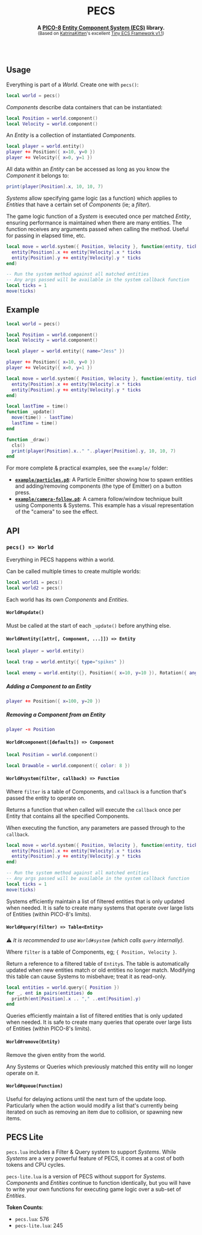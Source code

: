 <div align="center">
  <br>
  <h1>PECS</h1>
  <p>
    <b>A <a href="https://www.lexaloffle.com/pico-8.php">PICO-8</a> <a href="https://en.wikipedia.org/wiki/Entity_component_system">Entity Component System (ECS)</a> library.</b><br />
  <sup>(Based on <a href="https://www.lexaloffle.com/bbs/?uid=45947">KatrinaKitten</a>'s excellent <a href="https://www.lexaloffle.com/bbs/?tid=39021">Tiny ECS Framework v1.1</a>)</sup>
  </p>
  <br>
  <br>
</div>

## Usage

Everything is part of a _World_. Create one with `pecs()`:

```lua
local world = pecs()
```

_Components_ describe data containers that can be instantiated:

```lua
local Position = world.component()
local Velocity = world.component()
```

An _Entity_ is a collection of instantiated _Components_.

```lua
local player = world.entity()
player += Position({ x=10, y=0 })
player += Velocity({ x=0, y=1 })
```

All data within an _Entity_ can be accessed as long as you know the _Component_
it belongs to:

```lua
print(player[Position].x, 10, 10, 7)
```

_Systems_ allow specifying game logic (as a function) which applies to
_Entities_ that have a certain set of _Components_ (ie; a _filter_).

The game logic function of a _System_ is executed once per matched _Entity_,
ensuring performance is maintained when there are many entities.
The function receives any arguments passed when calling the method. Useful for
passing in elapsed time, etc.

```lua
local move = world.system({ Position, Velocity }, function(entity, ticks)
  entity[Position].x += entity[Velocity].x * ticks
  entity[Position].y += entity[Velocity].y * ticks
end)

-- Run the system method against all matched entities
-- Any args passed will be available in the system callback function
local ticks = 1
move(ticks)
```

## Example

```lua
local world = pecs()

local Position = world.component()
local Velocity = world.component()

local player = world.entity({ name="Jess" })

player += Position({ x=10, y=0 })
player += Velocity({ x=0, y=1 })

local move = world.system({ Position, Velocity }, function(entity, ticks)
  entity[Position].x += entity[Velocity].x * ticks
  entity[Position].y += entity[Velocity].y * ticks
end)

local lastTime = time()
function _update()
  move(time() - lastTime)
  lastTime = time()
end

function _draw()
  cls()
  print(player[Position].x.." "..player[Position].y, 10, 10, 7)
end
```

For more complete & practical examples, see the `example/` folder:

- **[`example/particles.p8`](./example/particles.p8)**: A Particle Emitter
  showing how to spawn entities and adding/removing components (the type of
  Emitter) on a button press.
- **[`example/camera-follow.p8`](./example/camera-follow.p8)**: A camera
  follow/window technique built using Components & Systems. This example has a
  visual representation of the "camera" to see the effect.

## API

### `pecs() => World`

Everything in PECS happens within a world.

Can be called multiple times to create multiple worlds:

```lua
local world1 = pecs()
local world2 = pecs()
```

Each world has its own _Components_ and _Entities_.

#### `World#update()`

Must be called at the start of each `_update()` before anything else.

#### `World#entity([attr[, Component, ...]]) => Entity`

```lua
local player = world.entity()

local trap = world.entity({ type="spikes" })

local enemy = world.entity({}, Position({ x=10, y=10 }), Rotation({ angle=45 })
```

##### Adding a Component to an Entity

```lua
player += Position({ x=100, y=20 })
```

##### Removing a Component from an Entity

```lua
player -= Position
```

#### `World#component([defaults]) => Component`

```lua
local Position = world.component()

local Drawable = world.component({ color: 8 })
```

#### `World#system(filter, callback) => Function`

Where `filter` is a table of Components, and `callback` is a function that's
passed the entity to operate on.

Returns a function that when called will execute the `callback` once per Entity
that contains all the specified Components.

When executing the function, any parameters are passed through to the
`callback`.

```lua
local move = world.system({ Position, Velocity }, function(entity, ticks)
  entity[Position].x += entity[Velocity].x * ticks
  entity[Position].y += entity[Velocity].y * ticks
end)

-- Run the system method against all matched entities
-- Any args passed will be available in the system callback function
local ticks = 1
move(ticks)
```

Systems efficiently maintain a list of filtered entities that is only updated
when needed. It is safe to create many systems that operate over large lists of
Entities (within PICO-8's limits).

#### `World#query(filter) => Table<Entity>`

⚠️ _It is recommended to use `World#system` (which calls `query` internally)._

Where `filter` is a table of Components, eg; `{ Position, Velocity }`.

Return a reference to a filtered table of `Entity`s. The table is automatically
updated when new entities match or old entities no longer match. Modifying this
table can cause Systems to misbehave; treat it as read-only.

```lua
local entities = world.query({ Position })
for _, ent in pairs(entities) do
  printh(ent[Position].x .. "," ..ent[Position].y)
end
```

Queries efficiently maintain a list of filtered entities that is only updated
when needed. It is safe to create many queries that operate over large lists of
Entities (within PICO-8's limits).

#### `World#remove(Entity)`

Remove the given entity from the world.

Any Systems or Queries which previously matched this entity will no longer
operate on it.

#### `World#queue(Function)`

Useful for delaying actions until the next turn of the update loop.
Particularly when the action would modify a list that's currently being iterated
on such as removing an item due to collision, or spawning new items.

## PECS Lite

`pecs.lua` includes a Filter & Query system to support _Systems_. While
_Systems_ are a very powerful feature of PECS, it comes at a cost of both tokens
and CPU cycles.

`pecs-lite.lua` is a version of PECS without support for _Systems_. _Components_
and _Entities_ continue to function identically, but you will have to write your
own functions for executing game logic over a sub-set of _Entities_.

**Token Counts**:

- `pecs.lua`: 576
- `pecs-lite.lua`: 245
